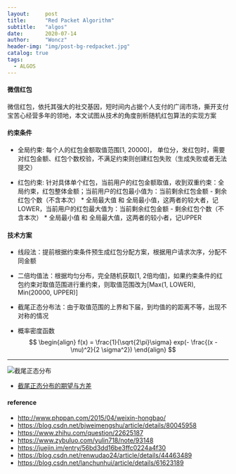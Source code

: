 ```yaml
---
layout:     post
title:      "Red Packet Algorithm"
subtitle:   "algos"
date:       2020-07-14
author:     "Woncz"
header-img: "img/post-bg-redpacket.jpg"
catalog: true
tags:
  - ALGOS
---
```


#### 微信红包

微信红包，依托其强大的社交基因，短时间内占据个人支付的广阔市场，撕开支付宝苦心经营多年的领地，本文试图从技术的角度剖析随机红包算法的实现方案


#### 约束条件

- 全局约束: 每个人的红包金额取值范围[1, 20000]， 单位分，发红包时，需要对红包金额、红包个数校验，不满足约束则创建红包失败（生成失败或者无法提交）

- 红包约束: 针对具体单个红包，当前用户的红包金额取值，收到双重约束：全局约束，红包整体金额；当前用户的红包最小值为：当前剩余红包金额 - 剩余红包个数（不含本次） * 全局最大值   和  全局最小值，这两者的较大者，记LOWER，当前用户的红包最大值为：当前剩余红包金额 - 剩余红包个数（不含本次） * 全局最小值  和 全局最大值，这两者的较小者，记UPPER


#### 技术方案

- 线段法：提前根据约束条件预生成红包分配方案，根据用户请求次序，分配不同金额

- 二倍均值法：根据均匀分布，完全随机获取[1, 2倍均值]，如果约束条件的红包约束对取值范围进行重约束，则取值范围改为[Max(1, LOWER), Min(20000, UPPER)]

- 截尾正态分布法：由于取值范围的上界和下届，到均值的的距离不等，出现不对称的情况


- 概率密度函数
$$
\begin{align}
f(x) = \frac{1}{\sqrt{2\pi}\sigma} exp(- \frac{(x - \mu)^2}{2 \sigma^2})
\end{align}
$$

---

![截尾正态分布](https://pic4.zhimg.com/b1080067aa9356cd8ee4b5a16e903f4c_r.jpg?source=1940ef5c "截尾正态分布")

- [截尾正态分布的期望与方差](!https://blog.csdn.net/lanchunhui/article/details/61623189)



#### reference

- http://www.phppan.com/2015/04/weixin-hongbao/
- https://blog.csdn.net/bjweimengshu/article/details/80045958
- https://www.zhihu.com/question/22625187
- https://www.zybuluo.com/yulin718/note/93148
- https://juejin.im/entry/56bd3dd16be3ffc0224a4f30
- https://blog.csdn.net/renwudao24/article/details/44463489
- https://blog.csdn.net/lanchunhui/article/details/61623189

